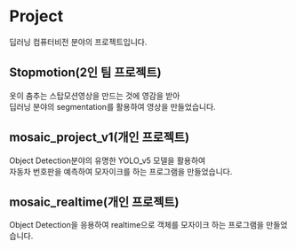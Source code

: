 # Project
딥러닝 컴퓨터비전 분야의 프로젝트입니다.

## Stopmotion(2인 팀 프로젝트)
옷이 춤추는 스탑모션영상을 만드는 것에 영감을 받아<br>
딥러닝 분야의 segmentation를 활용하여 영상을 만들었습니다.

## mosaic_project_v1(개인 프로젝트)
Object Detection분야의 유명한 YOLO_v5 모델을 활용하여<br>
자동차 번호판을 예측하여 모자이크를 하는 프로그램을 만들었습니다.

## mosaic_realtime(개인 프로젝트)
Object Detection을 응용하여 realtime으로 객체를 모자이크 하는 프로그램을 만들었습니다.
